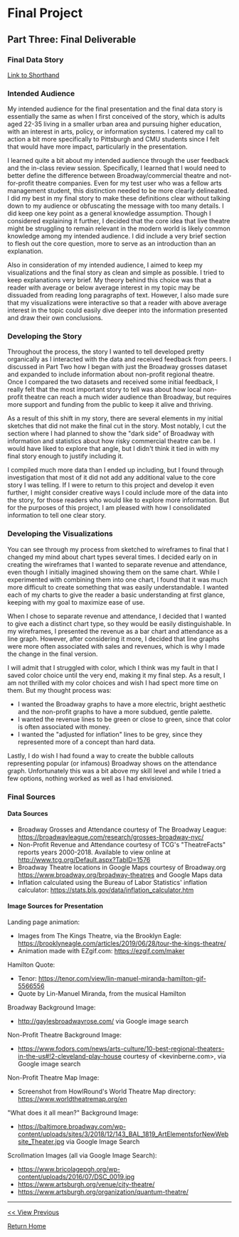 # Final Project
## Part Three: Final Deliverable

### Final Data Story
[Link to Shorthand](https://carnegiemellon.shorthandstories.com/jszkrybalo/index.html)

### Intended Audience
My intended audience for the final presentation and the final data story is essentially the same as when I first conceived of the story, which is adults aged 22-35 living in a smaller urban area and pursuing higher education, with an interest in arts, policy, or information systems. I catered my call to action a bit more specifically to Pittsburgh and CMU students since I felt that would have more impact, particularly in the presentation. 

I learned quite a bit about my intended audience through the user feedback and the in-class review session. Specifically, I learned that I would need to better define the difference between Broadway/commercial theatre and not-for-profit theatre companies. Even for my test user who was a fellow arts management student, this distinction needed to be more clearly delineated. I did my best in my final story to make these definitions clear without talking down to my audience or obfuscating the message with too many details. I did keep one key point as a general knowledge assumption. Though I considered explaining it further, I decided that the core idea that live theatre might be struggling to remain relevant in the modern world is likely common knowledge among my intended audience. I did include a very brief section to flesh out the core question, more to serve as an introduction than an explanation.

Also in consideration of my intended audience, I aimed to keep my visualizations and the final story as clean and simple as possible. I tried to keep explanations very brief. My theory behind this choice was that a reader with average or below average interest in my topic may be dissuaded from reading long paragraphs of text. However, I also made sure that my visualizations were interactive so that a reader with above average interest in the topic could easily dive deeper into the information presented and draw their own conclusions. 

### Developing the Story 
Throughout the process, the story I wanted to tell developed pretty organically as I interacted with the data and received feedback from peers. I discussed in Part Two how I began with just the Broadway grosses dataset and expanded to include information about non-profit regional theatre. Once I compared the two datasets and received some initial feedback, I really felt that the most important story to tell was about how local non-profit theatre can reach a much wider audience than Broadway, but requires more support and funding from the public to keep it alive and thriving. 

As a result of this shift in my story, there are several elements in my initial sketches that did not make the final cut in the story. Most notably, I cut the section where I had planned to show the "dark side" of Broadway with information and statistics about how risky commercial theatre can be. I would have liked to explore that angle, but I didn't think it tied in with my final story enough to justify including it. 

I compiled much more data than I ended up including, but I found through investigation that most of it did not add any additional value to the core story I was telling. If I were to return to this project and develop it even further, I might consider creative ways I could include more of the data into the story, for those readers who would like to explore more information. But for the purposes of this project, I am pleased with how I consolidated information to tell one clear story. 

### Developing the Visualizations
You can see through my process from sketched to wireframes to final that I changed my mind about chart types several times. I decided early on in creating the wireframes that I wanted to separate revenue and attendance, even though I initially imagined showing them on the same chart. While I experimented with combining them into one chart, I found that it was much more difficult to create something that was easily understandable. I wanted each of my charts to give the reader a basic understanding at first glance, keeping with my goal to maximize ease of use. 

When I chose to separate revenue and attendance, I decided that I wanted to give each a distinct chart type, so they would be easily distinguishable. In my wireframes, I presented the revenue as a bar chart and attendance as a line graph. However, after considering it more, I decided that line graphs were more often associated with sales and revenues, which is why I made the change in the final version. 

I will admit that I struggled with color, which I think was my fault in that I saved color choice until the very end, making it my final step. As a result, I am not thrilled with my color choices and wish I had spect more time on them. But my thought process was: 
* I wanted the Broadway graphs to have a more electric, bright aesthetic and the non-profit graphs to have a more subdued, gentle palette.
* I wanted the revenue lines to be green or close to green, since that color is often associated with money. 
* I wanted the "adjusted for inflation" lines to be grey, since they represented more of a concept than hard data.

Lastly, I do wish I had found a way to create the bubble callouts representing popular (or infamous) Broadway shows on the attendance graph. Unfortunately this was a bit above my skill level and while I tried a few options, nothing worked as well as I had envisioned. 

### Final Sources

#### Data Sources

* Broadway Grosses and Attendance courtesy of The Broadway League: <https://broadwayleague.com/research/grosses-broadway-nyc/>
* Non-Profit Revenue and Attendance courtesy of TCG's "TheatreFacts" reports years 2000-2018. Available to view online at <http://www.tcg.org/Default.aspx?TabID=1576>
* Broadway Theatre locations in Google Maps courtesy of Broadway.org <https://www.broadway.org/broadway-theatres> and Google Maps data
* Inflation calculated using the Bureau of Labor Statistics' inflation calculator: <https://stats.bls.gov/data/inflation_calculator.htm>

#### Image Sources for Presentation
Landing page animation:
* Images from The Kings Theatre, via the Brooklyn Eagle: <https://brooklyneagle.com/articles/2019/06/28/tour-the-kings-theatre/>
* Animation made with EZgif.com: <https://ezgif.com/maker>

Hamilton Quote:
* Tenor: <https://tenor.com/view/lin-manuel-miranda-hamilton-gif-5566556>
* Quote by Lin-Manuel Miranda, from the musical Hamilton

Broadway Background Image:
* <http://gaylesbroadwayrose.com/> via Google image search

Non-Profit Theatre Background Image:
* <https://www.fodors.com/news/arts-culture/10-best-regional-theaters-in-the-us#!2-cleveland-play-house> courtesy of <kevinberne.com>, via Google image search

Non-Profit Theatre Map Image:
* Screenshot from HowlRound's World Theatre Map directory: <https://www.worldtheatremap.org/en>

"What does it all mean?" Background Image:
* <https://baltimore.broadway.com/wp-content/uploads/sites/3/2018/12/143_BAL_1819_ArtElementsforNewWebsite_Theater.jpg> via Google Image Search

Scrollmation Images (all via Google Image Search):
* <https://www.bricolagepgh.org/wp-content/uploads/2016/07/DSC_0019.jpg>
* <https://www.artsburgh.org/venue/city-theatre/>
* <https://www.artsburgh.org/organization/quantum-theatre/>

**********************************************

[<< View Previous](/Final_Project_2.md)

[Return Home](/Home.md)
